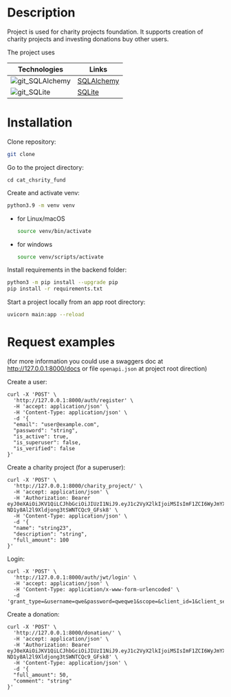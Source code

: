 # Description
Project is used for charity projects foundation. It supports creation of charity projects and investing donations buy other users. 

The project uses 

| Technologies | Links |
| ---- | ---- |
| ![git_SQLAlchemy](https://github.com/pandenic/Shortcut_URL/assets/114985447/3d49ecef-6014-4e87-8a39-8e3f62660a98) | [SQLAlchemy](https://www.sqlalchemy.org/) |
| ![git_SQLite](https://github.com/pandenic/Shortcut_URL/assets/114985447/9305dc46-66c1-4e5a-a1e4-3167e676780a)| [SQLite](https://www.sqlite.org/index.html) |


# Installation


Clone repository:
```bash
git clone
```
Go to the project directory:
```
cd cat_chsrity_fund
```
Create and activate venv:

```bash
python3.9 -m venv venv
```

- for Linux/macOS

    ```bash
    source venv/bin/activate
    ```

- for windows

    ```bash
    source venv/scripts/activate
    ```

Install requirements in the backend folder:
```bash
python3 -m pip install --upgrade pip
pip install -r requirements.txt
```

Start a project locally from an app root directory:
```bash
uvicorn main:app --reload 
```

# Request examples
(for more information you could use a swaggers doc at http://127.0.0.1:8000/docs or file `openapi.json` at project root direction) 


Create a user:
```Curl
curl -X 'POST' \
  'http://127.0.0.1:8000/auth/register' \
  -H 'accept: application/json' \
  -H 'Content-Type: application/json' \
  -d '{
  "email": "user@example.com",
  "password": "string",
  "is_active": true,
  "is_superuser": false,
  "is_verified": false
}'
```

Create a charity project (for a superuser):  
```Curl
curl -X 'POST' \
  'http://127.0.0.1:8000/charity_project/' \
  -H 'accept: application/json' \
  -H 'Authorization: Bearer eyJ0eXAiOiJKV1QiLCJhbGciOiJIUzI1NiJ9.eyJ1c2VyX2lkIjoiMSIsImF1ZCI6WyJmYXN0YXBpLXVzZXJzOmF1dGgiXSwiZXhwIjoxNjk5ODA0MjgxfQ.vguqpuln7-ND1y8Al2l9Xldjong3tSWNTCQc9_GFsk8' \
  -H 'Content-Type: application/json' \
  -d '{
  "name": "string23",
  "description": "string",
  "full_amount": 100
}'
```

Login:
```Curl
curl -X 'POST' \
  'http://127.0.0.1:8000/auth/jwt/login' \
  -H 'accept: application/json' \
  -H 'Content-Type: application/x-www-form-urlencoded' \
  -d 'grant_type=&username=qwe&password=qweqwe1&scope=&client_id=1&client_secret=1'
```

Create a donation:
```Curl
curl -X 'POST' \
  'http://127.0.0.1:8000/donation/' \
  -H 'accept: application/json' \
  -H 'Authorization: Bearer eyJ0eXAiOiJKV1QiLCJhbGciOiJIUzI1NiJ9.eyJ1c2VyX2lkIjoiMSIsImF1ZCI6WyJmYXN0YXBpLXVzZXJzOmF1dGgiXSwiZXhwIjoxNjk5ODA0MjgxfQ.vguqpuln7-ND1y8Al2l9Xldjong3tSWNTCQc9_GFsk8' \
  -H 'Content-Type: application/json' \
  -d '{
  "full_amount": 50,
  "comment": "string"
}'
```
